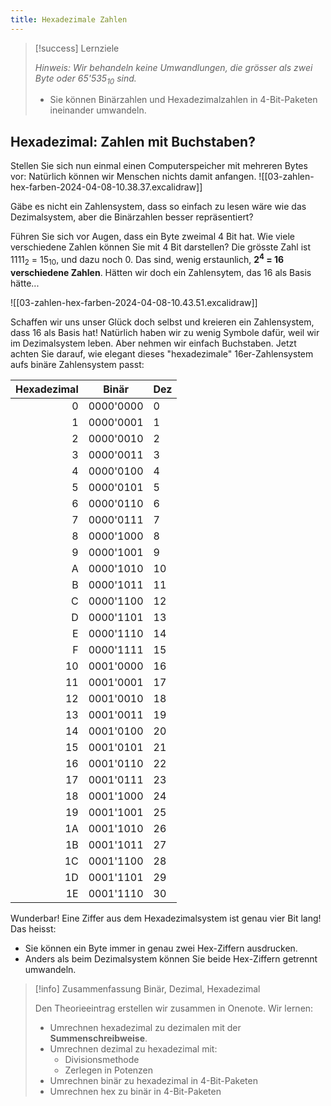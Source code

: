 ```yaml
---
title: Hexadezimale Zahlen
---
```

> [!success]  Lernziele
> 
> *Hinweis: Wir behandeln keine Umwandlungen, die grösser als zwei Byte oder 65'535<sub>10</sub> sind.*
> 
> - Sie können Binärzahlen und Hexadezimalzahlen in 4-Bit-Paketen ineinander umwandeln.

## Hexadezimal: Zahlen mit Buchstaben?

Stellen Sie sich nun einmal einen Computerspeicher mit mehreren Bytes vor: Natürlich können wir Menschen nichts damit anfangen.
![[03-zahlen-hex-farben-2024-04-08-10.38.37.excalidraw]]

Gäbe es nicht ein Zahlensystem, dass so einfach zu lesen wäre wie das Dezimalsystem, aber die Binärzahlen besser repräsentiert?

Führen Sie sich vor Augen, dass ein Byte zweimal 4 Bit hat. Wie viele verschiedene Zahlen können Sie mit 4 Bit darstellen? Die grösste Zahl ist 1111<sub>2</sub> = 15<sub>10</sub>, und dazu noch 0. Das sind, wenig erstaunlich, **2<sup>4</sup> = 16 verschiedene Zahlen**. Hätten wir doch ein Zahlensytem, das 16 als Basis hätte...

![[03-zahlen-hex-farben-2024-04-08-10.43.51.excalidraw]]

Schaffen wir uns unser Glück doch selbst und kreieren ein Zahlensystem, dass 16 als Basis hat! Natürlich haben wir zu wenig Symbole dafür, weil wir im Dezimalsystem leben. Aber nehmen wir einfach Buchstaben. Jetzt achten Sie darauf, wie elegant dieses "hexadezimale" 16er-Zahlensystem aufs binäre Zahlensystem passt:

|**Hexadezimal**|**Binär**|**Dez**|
|---:|---|---|
|0|0000'0000|0|
|1|0000'0001|1|
|2|0000'0010|2|
|3|0000'0011|3|
|4|0000'0100|4|
|5|0000'0101|5|
|6|0000'0110|6|
|7|0000'0111|7|
|8|0000'1000|8|
|9|0000'1001|9|
|A|0000'1010|10|
|B|0000'1011|11|
|C|0000'1100|12|
|D|0000'1101|13|
|E|0000'1110|14|
|F|0000'1111|15|
|10|0001'0000|16|
|11|0001'0001|17|
|12|0001'0010|18|
|13|0001'0011|19|
|14|0001'0100|20|
|15|0001'0101|21|
|16|0001'0110|22|
|17|0001'0111|23|
|18|0001'1000|24|
|19|0001'1001|25|
|1A|0001'1010|26|
|1B|0001'1011|27|
|1C|0001'1100|28|
|1D|0001'1101|29|
|1E|0001'1110|30|

Wunderbar! Eine Ziffer aus dem Hexadezimalsystem ist genau vier Bit lang! Das heisst: 
- Sie können ein Byte immer in genau zwei Hex-Ziffern ausdrucken. 
- Anders als beim Dezimalsystem können Sie beide Hex-Ziffern getrennt umwandeln.

> [!info] Zusammenfassung Binär, Dezimal, Hexadezimal
> 
> Den Theorieeintrag erstellen wir zusammen in Onenote. Wir lernen:
> - Umrechnen hexadezimal zu dezimalen mit der **Summenschreibweise**.
> - Umrechnen dezimal zu hexadezimal mit:
> 	- Divisionsmethode
> 	- Zerlegen in Potenzen
> - Umrechnen binär zu hexadezimal in 4-Bit-Paketen
> - Umrechnen hex zu binär in 4-Bit-Paketen

